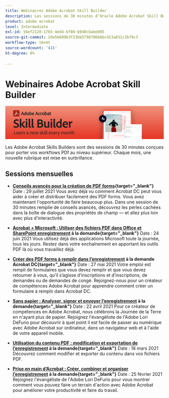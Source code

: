 ```yaml
---
title: Webinaires Adobe Acrobat Skill Builder
description: Les sessions de 30 minutes d’Oracle Adobe Acrobat Skill Builders sont conçues pour amener vos workflows PDf au niveau supérieur.
product: adobe acrobat
level: Intermediate
exl-id: 56ef2120-1765-4ed4-bf80-b048cbabe805
source-git-commit: 2de5b609b3f23bb5796786b6bc413a831c2b78c3
workflow-type: tm+mt
source-wordcount: '415'
ht-degree: 0%

---
```


# Webinaires Adobe Acrobat Skill Builder

![Image du générateur de compétences Acrobat](../assets/sbacrobatwebinars.png)

Les Adobe Acrobat Skills Builders sont des sessions de 30 minutes conçues pour porter vos workflows PDf au niveau supérieur. Chaque mois, une nouvelle rubrique est mise en surbrillance.

## Sessions mensuelles

* **[Conseils avancés pour la création de PDF forms](https://acrobat-skill-builder-advanced-forms.joinus.adobeevents.com/register/registration/form){target=&quot;_blank&quot;}**
Date : 29 juillet 2021 Vous avez déjà vu comment Acrobat DC peut vous aider à créer et distribuer facilement des PDF forms. Vous avez maintenant l&#39;opportunité de faire beaucoup plus. Dans une session de 30 minutes remplie de conseils avancés, découvrez les perles cachées dans la boîte de dialogue des propriétés de champ — et allez plus loin avec plus d&#39;interactivité.

* **[Acrobat + Microsoft : Utiliser des fichiers PDF dans Office et SharePoint enregistrement](https://event.on24.com/wcc/r/3196868/BE965B6CCBF4D3F8CAA0BD9A9BE27D95) à la demande{target=&quot;_blank&quot;}**
Date : 24 juin 2021 Vous utilisez déjà des applications Microsoft toute la journée, tous les jours. Restez dans votre enchaînement en apportant les outils PDF là où vous travaillez déjà.

* **[Créer des PDF forms à remplir dans l’enregistrement](https://event.on24.com/eventRegistration/EventLobbyServlet?target=reg20.jsp&amp;referrer=&amp;eventid=3121725&amp;sessionid=1&amp;key=25B5B53B5D1C0C28817D573D38715E98&amp;regTag=&amp;V2=false&amp;sourcepage=register) à la demande Acrobat DC{target=&quot;_blank&quot;}**
Date : 27 mai 2021 Votre emploi est rempli de formulaires que vous devez remplir et que vous devez retourner à vous, qu’il s’agisse d’inscriptions et d’inscriptions, de demandes ou de demandes de congé. Rejoignez-nous pour un créateur de compétences Adobe Acrobat pour apprendre comment créer un formulaire à remplir dans Acrobat DC.

* **[Sans papier : Analyser, signer et envoyer l’enregistrement](https://event.on24.com/wcc/r/3032072/58D1594AD332B56C87C6791CACC48EEC) à la demande{target=&quot;_blank&quot;}**
Date : 22 avril 2021 Pour ce créateur de compétences en Adobe Acrobat, nous célébrons la Journée de la Terre en n&#39;ayant plus de papier. Rejoignez l&#39;évangéliste de l&#39;Adobe Lori DeFurio pour découvrir à quel point il est facile de passer au numérique avec Adobe Acrobat sur ordinateur, dans un navigateur web et à l&#39;aide de votre appareil mobile.

* **[Utilisation du contenu PDF : modification et exportation de l’enregistrement](https://event.on24.com/wcc/r/3032046/B8E6566A2137FD0647CA1ECB7F9C0C7D) à la demande{target=&quot;_blank&quot;}**
Date : 18 mars 2021 Découvrez comment modifier et exporter du contenu dans vos fichiers PDF.

* **[Prise en main d’Acrobat : Créer, combiner et organiser l’enregistrement](https://event.on24.com/wcc/r/2989840/9372A25C3E59A72DB07F7A42161BC26B) à la demande{target=&quot;_blank&quot;}**
Date : 25 février 2021 Rejoignez l&#39;évangéliste de l&#39;Adobe Lori DeFurio pour vous montrer comment vous pouvez faire un terrain d&#39;action avec Adobe Acrobat pour améliorer votre productivité et faire du travail.
